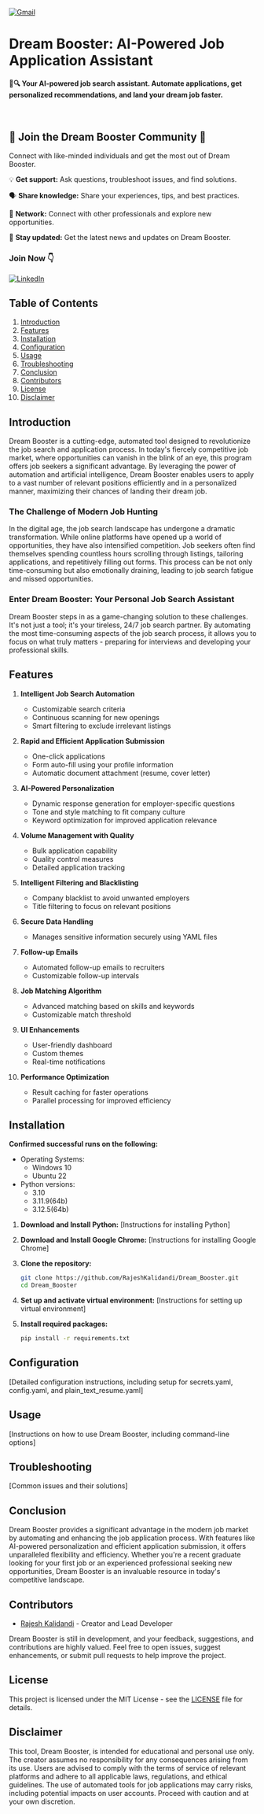 [![Gmail](https://img.shields.io/badge/Gmail-D14836?style=for-the-badge&logo=gmail&logoColor=white)](mailto:kalidandiirajesh@gmail.com)

# Dream Booster: AI-Powered Job Application Assistant

#### 🤖🔍 Your AI-powered job search assistant. Automate applications, get personalized recommendations, and land your dream job faster.

<br />

## 🚀 Join the Dream Booster Community 🚀 

Connect with like-minded individuals and get the most out of Dream Booster.

💡 **Get support:** Ask questions, troubleshoot issues, and find solutions.

🗣️ **Share knowledge:** Share your experiences, tips, and best practices.

🤝 **Network:** Connect with other professionals and explore new opportunities.

🔔 **Stay updated:** Get the latest news and updates on Dream Booster.

### Join Now 👇
[![LinkedIn](https://img.shields.io/badge/LinkedIn-0077B5?style=for-the-badge&logo=linkedin&logoColor=white)](https://www.linkedin.com/in/rajesh-kalidandi)

</div>

## Table of Contents

1. [Introduction](#introduction)
2. [Features](#features)
3. [Installation](#installation)
4. [Configuration](#configuration)
5. [Usage](#usage)
6. [Troubleshooting](#troubleshooting)
7. [Conclusion](#conclusion)
8. [Contributors](#contributors)
9. [License](#license)
10. [Disclaimer](#disclaimer)

## Introduction

Dream Booster is a cutting-edge, automated tool designed to revolutionize the job search and application process. In today's fiercely competitive job market, where opportunities can vanish in the blink of an eye, this program offers job seekers a significant advantage. By leveraging the power of automation and artificial intelligence, Dream Booster enables users to apply to a vast number of relevant positions efficiently and in a personalized manner, maximizing their chances of landing their dream job.

### The Challenge of Modern Job Hunting

In the digital age, the job search landscape has undergone a dramatic transformation. While online platforms have opened up a world of opportunities, they have also intensified competition. Job seekers often find themselves spending countless hours scrolling through listings, tailoring applications, and repetitively filling out forms. This process can be not only time-consuming but also emotionally draining, leading to job search fatigue and missed opportunities.

### Enter Dream Booster: Your Personal Job Search Assistant

Dream Booster steps in as a game-changing solution to these challenges. It's not just a tool; it's your tireless, 24/7 job search partner. By automating the most time-consuming aspects of the job search process, it allows you to focus on what truly matters - preparing for interviews and developing your professional skills.

## Features

1. **Intelligent Job Search Automation**
   - Customizable search criteria
   - Continuous scanning for new openings
   - Smart filtering to exclude irrelevant listings

2. **Rapid and Efficient Application Submission**
   - One-click applications
   - Form auto-fill using your profile information
   - Automatic document attachment (resume, cover letter)

3. **AI-Powered Personalization**
   - Dynamic response generation for employer-specific questions
   - Tone and style matching to fit company culture
   - Keyword optimization for improved application relevance

4. **Volume Management with Quality**
   - Bulk application capability
   - Quality control measures
   - Detailed application tracking

5. **Intelligent Filtering and Blacklisting**
   - Company blacklist to avoid unwanted employers
   - Title filtering to focus on relevant positions

6. **Secure Data Handling**
   - Manages sensitive information securely using YAML files

7. **Follow-up Emails**
   - Automated follow-up emails to recruiters
   - Customizable follow-up intervals

8. **Job Matching Algorithm**
   - Advanced matching based on skills and keywords
   - Customizable match threshold

9. **UI Enhancements**
   - User-friendly dashboard
   - Custom themes
   - Real-time notifications

10. **Performance Optimization**
    - Result caching for faster operations
    - Parallel processing for improved efficiency

## Installation

**Confirmed successful runs on the following:**
- Operating Systems:
  - Windows 10
  - Ubuntu 22
- Python versions:
  - 3.10
  - 3.11.9(64b)
  - 3.12.5(64b)

1. **Download and Install Python:**
   [Instructions for installing Python]

2. **Download and Install Google Chrome:**
   [Instructions for installing Google Chrome]

3. **Clone the repository:**
   ```bash
   git clone https://github.com/RajeshKalidandi/Dream_Booster.git
   cd Dream_Booster
   ```

4. **Set up and activate virtual environment:**
   [Instructions for setting up virtual environment]

5. **Install required packages:**
   ```bash
   pip install -r requirements.txt
   ```

## Configuration

[Detailed configuration instructions, including setup for secrets.yaml, config.yaml, and plain_text_resume.yaml]

## Usage

[Instructions on how to use Dream Booster, including command-line options]

## Troubleshooting

[Common issues and their solutions]

## Conclusion

Dream Booster provides a significant advantage in the modern job market by automating and enhancing the job application process. With features like AI-powered personalization and efficient application submission, it offers unparalleled flexibility and efficiency. Whether you're a recent graduate looking for your first job or an experienced professional seeking new opportunities, Dream Booster is an invaluable resource in today's competitive landscape.

## Contributors

- [Rajesh Kalidandi](https://github.com/RajeshKalidandi) - Creator and Lead Developer

Dream Booster is still in development, and your feedback, suggestions, and contributions are highly valued. Feel free to open issues, suggest enhancements, or submit pull requests to help improve the project.

## License

This project is licensed under the MIT License - see the [LICENSE](LICENSE) file for details.

## Disclaimer

This tool, Dream Booster, is intended for educational and personal use only. The creator assumes no responsibility for any consequences arising from its use. Users are advised to comply with the terms of service of relevant platforms and adhere to all applicable laws, regulations, and ethical guidelines. The use of automated tools for job applications may carry risks, including potential impacts on user accounts. Proceed with caution and at your own discretion.